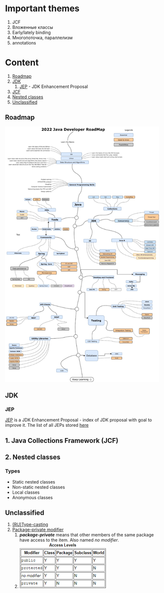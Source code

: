 # Important themes
1. JCF
2. Вложенные классы
3. Early/lately binding
4. Многопоточка, параллелизм
5. annotations

# Content
1. [Roadmap](#roadmap)
2. [JDK](#jdk)
   1. [JEP](#jep) - JDK Enhancement Proposal
3. [JCF](#1.-Java-Collections-Framework-(JCF))
4. [Nested classes](#2.-Nested-classes)
5. [Unclassified](#Unclassified)

## Roadmap
![Java roadmap](java-roadmap.jpeg)

## JDK

### JEP
[JEP](https://en.wikipedia.org/wiki/JDK_Enhancement_Proposal) is a 
JDK Enhancement Proposal - index of JDK proposal with goal to improve it.
The list of all JEPs stored [here](https://openjdk.java.net/jeps/0)

## 1. Java Collections Framework (JCF)

## 2. Nested classes

### Types
- Static nested classes
- Non-static nested classes
- Local classes
- Anonymous classes

## Unclassified
1. [(RU)Type-casting](https://javascopes.com/java-type-casting-b529c005/#:~:text=%D0%A1%D1%81%D1%8B%D0%BB%D0%BA%D0%B0%20%D0%BF%D0%BE%D0%B4%D0%BE%D0%B1%D0%BD%D0%B0%20%D0%B4%D0%B8%D1%81%D1%82%D0%B0%D0%BD%D1%86%D0%B8%D0%BE%D0%BD%D0%BD%D0%BE%D0%BC%D1%83%20%D1%83%D0%BF%D1%80%D0%B0%D0%B2%D0%BB%D0%B5%D0%BD%D0%B8%D1%8E%20%D0%BE%D0%B1%D1%8A%D0%B5%D0%BA%D1%82%D0%BE%D0%BC.%20%D0%9F%D1%83%D0%BB%D1%8C%D1%82%20%D0%B4%D0%B8%D1%81%D1%82%D0%B0%D0%BD%D1%86%D0%B8%D0%BE%D0%BD%D0%BD%D0%BE%D0%B3%D0%BE%20%D1%83%D0%BF%D1%80%D0%B0%D0%B2%D0%BB%D0%B5%D0%BD%D0%B8%D1%8F%20%D0%B8%D0%BC%D0%B5%D0%B5%D1%82%20%D0%B1%D0%BE%D0%BB%D1%8C%D1%88%D0%B5%20%D0%B8%D0%BB%D0%B8%20%D0%BC%D0%B5%D0%BD%D1%8C%D1%88%D0%B5%20%D0%BA%D0%BD%D0%BE%D0%BF%D0%BE%D0%BA%20%D0%B2%20%D0%B7%D0%B0%D0%B2%D0%B8%D1%81%D0%B8%D0%BC%D0%BE%D1%81%D1%82%D0%B8%20%D0%BE%D1%82%20%D0%B5%D0%B3%D0%BE%20%D1%82%D0%B8%D0%BF%D0%B0%2C%20%D0%B0%20%D1%81%D0%B0%D0%BC%20%D0%BE%D0%B1%D1%8A%D0%B5%D0%BA%D1%82%20%D1%85%D1%80%D0%B0%D0%BD%D0%B8%D1%82%D1%81%D1%8F%20%D0%B2%20%D0%BA%D1%83%D1%87%D0%B5.%20%D0%9A%D0%BE%D0%B3%D0%B4%D0%B0%20%D0%BC%D1%8B%20%D0%B2%D1%8B%D0%BF%D0%BE%D0%BB%D0%BD%D1%8F%D0%B5%D0%BC%20%D0%BA%D0%B0%D1%81%D1%82%D0%B8%D0%BD%D0%B3%2C%20%D0%BC%D1%8B%20%D0%BC%D0%B5%D0%BD%D1%8F%D0%B5%D0%BC%20%D1%82%D0%B8%D0%BF%20%D0%BF%D1%83%D0%BB%D1%8C%D1%82%D0%B0%20%D0%B4%D0%B8%D1%81%D1%82%D0%B0%D0%BD%D1%86%D0%B8%D0%BE%D0%BD%D0%BD%D0%BE%D0%B3%D0%BE%20%D1%83%D0%BF%D1%80%D0%B0%D0%B2%D0%BB%D0%B5%D0%BD%D0%B8%D1%8F%2C%20%D0%BD%D0%BE%20%D0%BD%D0%B5%20%D0%BC%D0%B5%D0%BD%D1%8F%D0%B5%D0%BC%20%D1%81%D0%B0%D0%BC%20%D0%BE%D0%B1%D1%8A%D0%B5%D0%BA%D1%82.)
2. [Package-private modifier]()
   1. ***package-private*** means that other members of the same package have access to the item. Also named *no modifier*.
   2. ![img.png](img.png)